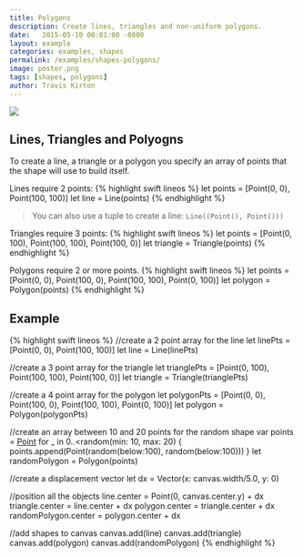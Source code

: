 ```yaml
---
title: Polygons
description: Create lines, triangles and non-uniform polygons.
date:   2015-05-10 00:01:00 -0800
layout: example
categories: examples, shapes
permalink: /examples/shapes-polygons/
image: poster.png
tags: [shapes, polygons]
author: Travis Kirton
---
```

![](polygons.png)

## Lines, Triangles and Polyogns
To create a line, a triangle or a polygon you specify an array of points that the shape will use to build itself.

Lines require 2 points:
{% highlight swift lineos %}
let points = [Point(0, 0), Point(100, 100)]
let line = Line(points)
{% endhighlight %}

> You can also use a tuple to create a line: `Line((Point(), Point()))`

Triangles require 3 points:
{% highlight swift lineos %}
let points = [Point(0, 100), Point(100, 100), Point(100, 0)]
let triangle = Triangle(points)
{% endhighlight %}
 
Polygons require 2 or more points.
{% highlight swift lineos %}
let points = [Point(0, 0), Point(100, 0), Point(100, 100), Point(0, 100)]
let polygon = Polygon(points)
{% endhighlight %}

## Example
{% highlight swift lineos %}
//create a 2 point array for the line
let linePts = [Point(0, 0), Point(100, 100)]
let line = Line(linePts)

//create a 3 point array for the triangle
let trianglePts = [Point(0, 100), Point(100, 100), Point(100, 0)]
let triangle = Triangle(trianglePts)

//create a 4 point array for the polygon
let polygonPts = [Point(0, 0), Point(100, 0), Point(100, 100), Point(0, 100)]
let polygon = Polygon(polygonPts)

//create an array between 10 and 20 points for the random shape
var points = [Point]()
for _ in 0..<random(min: 10, max: 20) {
    points.append(Point(random(below:100), random(below:100)))
}
let randomPolygon = Polygon(points)

//create a displacement vector
let dx = Vector(x: canvas.width/5.0, y: 0)

//position all the objects
line.center = Point(0, canvas.center.y) + dx
triangle.center = line.center + dx
polygon.center = triangle.center + dx
randomPolygon.center = polygon.center + dx

//add shapes to canvas
canvas.add(line)
canvas.add(triangle)
canvas.add(polygon)
canvas.add(randomPolygon)
{% endhighlight %}
